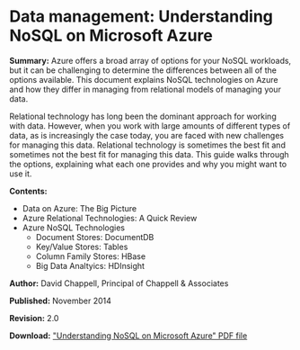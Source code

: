 <properties urlDisplayName="Understand NoSQL technologies" pageTitle="Understanding NoSQL Technologies on Azure | Azure" metaKeywords="" description="Learn how NoSQL technologies on HDInsight can help you manage data not suited to relational databases, such as big data sets and JSON documents or graphs." umbracoNaviHide="0" disqusComments="1" editor="cgronlun" manager="paulettm" services="storage,hdinsight,documentdb" documentationCenter="" title="Data management: Understanding NoSQL technologies on Azure" authors="cgronlun" />

<tags ms.service="multiple" ms.workload="multiple" ms.tgt_pltfrm="na" ms.devlang="na" ms.topic="article" ms.date="12/01/2014" ms.author="cgronlun" />

# Data management: Understanding NoSQL on Microsoft Azure

**Summary:** Azure offers a broad array of options for your NoSQL workloads, but it can be challenging to determine the differences between all of the options available. This document explains NoSQL technologies on Azure and how they differ in managing from relational models of managing your data.

Relational technology has long been the dominant approach for working with data. However, when you work with large amounts of different types of data, as is increasingly the case today, you are faced with new challenges for managing this data. Relational technology is sometimes the best fit and sometimes not the best fit for managing this data. This guide walks through the options, explaining what each one provides and why you might want to use it.


**Contents:**

* Data on Azure: The Big Picture	
* Azure Relational Technologies: A Quick Review	
* Azure NoSQL Technologies
	* Document Stores: DocumentDB
	* Key/Value Stores: Tables
	* Column Family Stores: HBase
	* Big Data Analtyics: HDInsight 


**Author:** David Chappell, Principal of Chappell & Associates

**Published:** November 2014

**Revision:** 2.0

**Download:** <a href="http://go.microsoft.com/fwlink/p/?LinkId=330292" target="_blank">"Understanding NoSQL on Microsoft Azure" PDF file</a>

<!--HONumber=35_2-->
